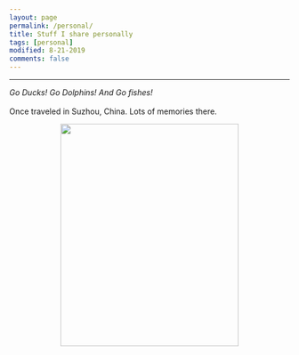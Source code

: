 ```yaml
---
layout: page
permalink: /personal/
title: Stuff I share personally
tags: [personal]
modified: 8-21-2019
comments: false
---
```


----

*Go Ducks! Go Dolphins! And Go fishes!*
<br>
<br>
Once traveled in Suzhou, China. Lots of memories there.

<p align="center">
<img src="{{site.baseurl}}/images/cathouse.jpg" width="320" height="400"/>
</p>